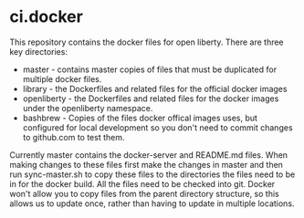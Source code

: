 # ci.docker

This repository contains the docker files for open liberty. There are three key directories:

* master - contains master copies of files that must be duplicated for multiple docker files. 
* library - the Dockerfiles and related files for the official docker images
* openliberty - the Dockerfiles and related files for the docker images under the openliberty namespace.
* bashbrew - Copies of the files docker offical images uses, but configured for local development so you don't
  need to commit changes to github.com to test them.

Currently master contains the docker-server and README.md files. When making changes to these files first make
the changes in master and then run sync-master.sh to copy these files to the directories the files need to be
in for the docker build. All the files need to be checked into git. Docker won't allow you to copy files from
the parent directory structure, so this allows us to update once, rather than having to update in multiple 
locations.
